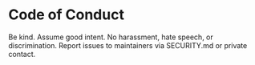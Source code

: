 # Code of Conduct

Be kind. Assume good intent. No harassment, hate speech, or discrimination.
Report issues to maintainers via SECURITY.md or private contact.
